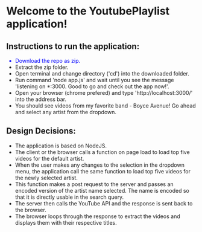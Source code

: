 <html>
<head>
	<title></title>
</head>
<body>

<h1>Welcome to the YoutubePlaylist application!</h1>

<h2>Instructions to run the application:</h2>

<ul>
	<li style="color:blue;">Download the repo as zip.</li>
	<li>Extract the zip folder.</li>
	<li>Open terminal and change directory ('cd') into the downloaded folder.</li>
	<li>Run command 'node app.js' and wait until you see the message 'listening on *:3000. Good to go and check out the app now!'.</li>
	<li>Open your browser (chrome prefered) and type 'http://localhost:3000/' into the address bar.</li>
	<li>You should see videos from my favorite band - Boyce Avenue! Go ahead and select any artist from the dropdown.</li>
</ul>

<h2>Design Decisions:</h2>

<ul>
	<li>The application is based on NodeJS.</li>
	<li>The client or the browser calls a function on page load to load top five videos for the default artist.</li>
	<li>When the user makes any changes to the selection in the dropdown menu, the application call the same function to load top five videos for the newly selected artist.</li>
	<li>This function makes a post request to the server and passes an encoded version of the artist name selected. The name is encoded so that it is directly usable in the search query.</li>
	<li>The server then calls the YouTube API and the response is sent back to the browser.</li>
	<li>The browser loops through the response to extract the videos and displays them with their respective titles.</li>
</ul>

</body>
</html>
